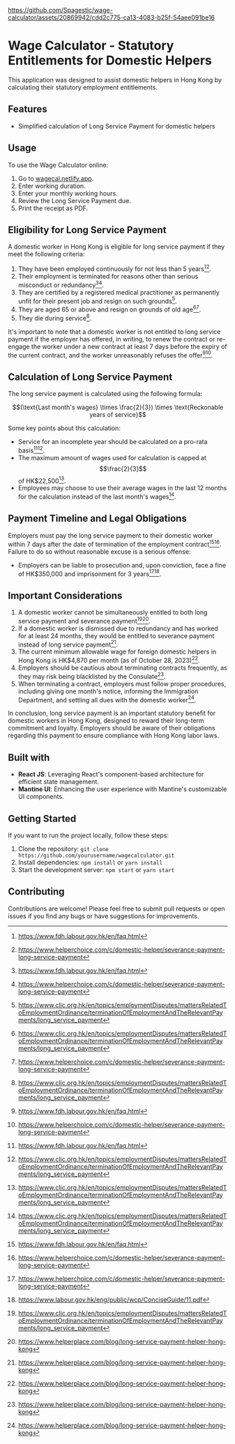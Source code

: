 https://github.com/Spagestic/wage-calculator/assets/20869942/cdd2c775-ca13-4083-b25f-54aee091be16

# Wage Calculator - Statutory Entitlements for Domestic Helpers

This application was designed to assist domestic helpers in Hong Kong by calculating their statutory employment entitlements.

## Features

- Simplified calculation of Long Service Payment for domestic helpers

## Usage

To use the Wage Calculator online:

1. Go to [wagecal.netlify.app](https://wagecal.netlify.app/).
2. Enter working duration.
3. Enter your monthly working hours.
4. Review the Long Service Payment due.
5. Print the receipt as PDF.

## Eligibility for Long Service Payment

A domestic worker in Hong Kong is eligible for long service payment if they meet the following criteria:

1. They have been employed continuously for not less than 5 years[^1][^3].
2. Their employment is terminated for reasons other than serious misconduct or redundancy[^1][^3].
3. They are certified by a registered medical practitioner as permanently unfit for their present job and resign on such grounds[^2].
4. They are aged 65 or above and resign on grounds of old age[^2][^3].
5. They die during service[^2].

It's important to note that a domestic worker is not entitled to long service payment if the employer has offered, in writing, to renew the contract or re-engage the worker under a new contract at least 7 days before the expiry of the current contract, and the worker unreasonably refuses the offer[^1][^3].

## Calculation of Long Service Payment

The long service payment is calculated using the following formula:

$$(\text{Last month's wages} \times \frac{2}{3}) \times \text{Reckonable years of service}$$

Some key points about this calculation:

- Service for an incomplete year should be calculated on a pro-rata basis[^1][^2].
- The maximum amount of wages used for calculation is capped at $$\frac{2}{3}$$ of HK$22,500[^2].
- Employees may choose to use their average wages in the last 12 months for the calculation instead of the last month's wages[^2].

## Payment Timeline and Legal Obligations

Employers must pay the long service payment to their domestic worker within 7 days after the date of termination of the employment contract[^1][^3]. Failure to do so without reasonable excuse is a serious offense:

- Employers can be liable to prosecution and, upon conviction, face a fine of HK$350,000 and imprisonment for 3 years[^3][^5].

## Important Considerations

1. A domestic worker cannot be simultaneously entitled to both long service payment and severance payment[^2][^4].
2. If a domestic worker is dismissed due to redundancy and has worked for at least 24 months, they would be entitled to severance payment instead of long service payment[^4].
3. The current minimum allowable wage for foreign domestic helpers in Hong Kong is HK$4,870 per month (as of October 28, 2023)[^4].
4. Employers should be cautious about terminating contracts frequently, as they may risk being blacklisted by the Consulate[^4].
5. When terminating a contract, employers must follow proper procedures, including giving one month's notice, informing the Immigration Department, and settling all dues with the domestic worker[^4].

In conclusion, long service payment is an important statutory benefit for domestic workers in Hong Kong, designed to reward their long-term commitment and loyalty. Employers should be aware of their obligations regarding this payment to ensure compliance with Hong Kong labor laws.

## Built with

- **React JS**: Leveraging React's component-based architecture for efficient state management.
- **Mantine UI**: Enhancing the user experience with Mantine's customizable UI components.

## Getting Started

If you want to run the project locally, follow these steps:

1. Clone the repository: `git clone https://github.com/yourusername/wagecalculator.git`
2. Install dependencies: `npm install` or `yarn install`
3. Start the development server: `npm start` or `yarn start`

## Contributing

Contributions are welcome! Please feel free to submit pull requests or open issues if you find any bugs or have suggestions for improvements.

[^1]: https://www.fdh.labour.gov.hk/en/faq.html
[^2]: https://www.clic.org.hk/en/topics/employmentDisputes/mattersRelatedToEmploymentOrdinance/terminationOfEmploymentAndTheRelevantPayments/long_service_payment
[^3]: https://www.helperchoice.com/c/domestic-helper/severance-payment-long-service-payment
[^4]: https://www.helperplace.com/blog/long-service-payment-helper-hong-kong
[^5]: https://www.labour.gov.hk/eng/public/wcp/ConciseGuide/11.pdf
[^6]: https://wise.com/hk/blog/long-service-payment
[^7]: https://www.overseas.com.hk/en/faq/things-i
